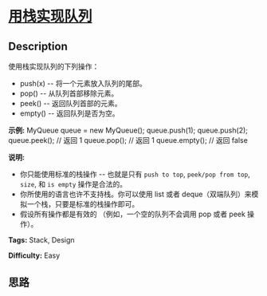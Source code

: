 # [用栈实现队列][title]

## Description

使用栈实现队列的下列操作：

  * push(x) -- 将一个元素放入队列的尾部。
  * pop() -- 从队列首部移除元素。
  * peek() -- 返回队列首部的元素。
  * empty() -- 返回队列是否为空。

**示例:**
            MyQueue queue = new MyQueue();        queue.push(1);    queue.push(2);      queue.peek();  // 返回 1    queue.pop();   // 返回 1    queue.empty(); // 返回 false

**说明:**

  * 你只能使用标准的栈操作 -- 也就是只有 `push to top`, `peek/pop from top`, `size`, 和 `is empty` 操作是合法的。
  * 你所使用的语言也许不支持栈。你可以使用 list 或者 deque（双端队列）来模拟一个栈，只要是标准的栈操作即可。
  * 假设所有操作都是有效的 （例如，一个空的队列不会调用 pop 或者 peek 操作）。


**Tags:** Stack, Design

**Difficulty:** Easy

## 思路

[title]: https://leetcode-cn.com/problems/implement-queue-using-stacks
